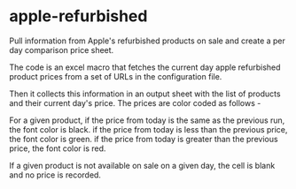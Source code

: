 # apple-refurbished
Pull information from Apple's refurbished products on sale and create a per day comparison price sheet.


The code is an excel macro that fetches the current day apple refurbished product prices from a set of URLs in the configuration file.

Then it collects this information in an output sheet with the list of products and their current day's price.
The prices are color coded as follows - 

For a given product, 
 if the price from today is the same as the previous run, the font color is black.
 if the price from today is less than the previous price, the font color is green.
 if the price from today is greater than the previous price, the font color is red.

If a given product is not available on sale on a given day, the cell is blank and no price is recorded.
